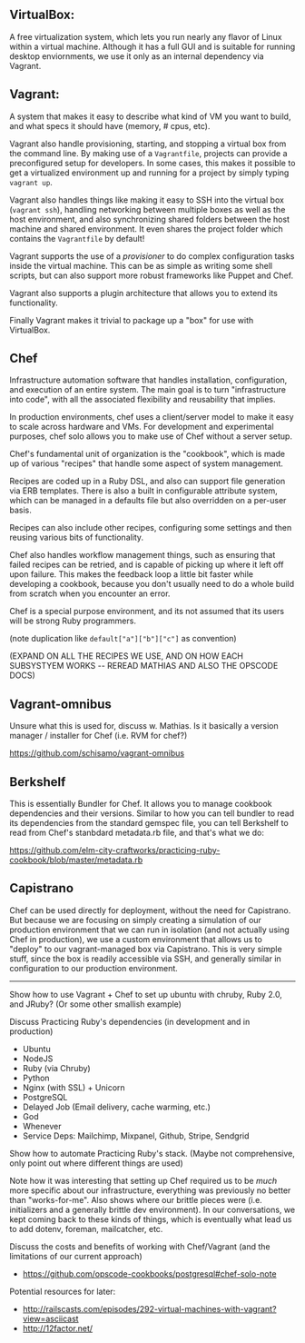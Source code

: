 ## VirtualBox: 

A free virtualization system, which lets you run
nearly any flavor of Linux within a virtual machine. Although
it has a full GUI and is suitable for running desktop enviornments,
we use it only as an internal dependency via Vagrant.

## Vagrant:

A system that makes it easy to describe what kind of VM you want
to build, and what specs it should have (memory, # cpus, etc).

Vagrant also handle provisioning, starting, and stopping a
virtual box from the command line. By making use of a 
`Vagrantfile`, projects can provide a preconfigured setup
for developers. In some cases, this makes it possible to
get a virtualized environment up and running for a project
by simply typing `vagrant up`.

Vagrant also handles things like making it easy to SSH into
the virtual box (`vagrant ssh`), handling networking between multiple 
boxes as well as the host environment, and also synchronizing
shared folders between the host machine and shared environment.
It even shares the project folder which contains the `Vagrantfile`
by default!

Vagrant supports the use of a *provisioner* to do complex configuration
tasks inside the virtual machine. This can be as simple as writing
some shell scripts, but can also support more robust frameworks like
Puppet and Chef.

Vagrant also supports a plugin architecture that allows you to extend its
functionality.

Finally Vagrant makes it trivial to package up a "box" for use with VirtualBox.

## Chef

Infrastructure automation software that handles installation, configuration,
and execution of an entire system. The main goal is to turn "infrastructure 
into code", with all the associated flexibility and reusability that implies.

In production environments, chef uses a client/server model to make it easy
to scale across hardware and VMs. For development and experimental purposes,
chef solo allows you to make use of Chef without a server setup.

Chef's fundamental unit of organization is the "cookbook", which is made up of
various "recipes" that handle some aspect of system management.

Recipes are coded up in a Ruby DSL, and also can support file generation via ERB
templates. There is also a built in configurable attribute system, which can be managed
in a defaults file but also overridden on a per-user basis.

Recipes can also include other recipes, configuring some settings and then
reusing various bits of functionality.

Chef also handles workflow management things, such as ensuring that failed
recipes can be retried, and is capable of picking up where it left off 
upon failure. This makes the feedback loop a little bit faster
while developing a cookbook, because you don't usually need to do 
a whole build from scratch when you encounter an error. 

Chef is a special purpose environment, and its not assumed that its users will
be strong Ruby programmers.

(note duplication like `default["a"]["b"]["c"]` as convention)

(EXPAND ON ALL THE RECIPES WE USE, AND ON HOW EACH SUBSYSTYEM WORKS
-- REREAD MATHIAS AND ALSO THE OPSCODE DOCS)

## Vagrant-omnibus

Unsure what this is used for, discuss w. Mathias.
Is it basically a version manager / installer for Chef (i.e. RVM for chef?)

https://github.com/schisamo/vagrant-omnibus


## Berkshelf

This is essentially Bundler for Chef. It allows you to manage cookbook
dependencies and their versions. Similar to how you can tell bundler to read its
dependencies from the standard gemspec file, you can tell Berkshelf to read
from Chef's stanbdard metadata.rb file, and that's what we do:

https://github.com/elm-city-craftworks/practicing-ruby-cookbook/blob/master/metadata.rb

## Capistrano

Chef can be used directly for deployment, without the need for Capistrano. But
because we are focusing on simply creating a simulation of our production
environment that we can run in isolation (and not actually using Chef in
production), we use a custom environment that allows us to "deploy" to our
vagrant-managed box via Capistrano. This is very simple stuff, since the box is
readily accessible via SSH, and generally similar in configuration to our
production environment.

-------------

Show how to use Vagrant + Chef to set up ubuntu with chruby,
Ruby 2.0, and JRuby? (Or some other smallish example)

Discuss Practicing Ruby's dependencies (in development and in production)

  - Ubuntu
  - NodeJS
  - Ruby (via Chruby)
  - Python
  - Nginx (with SSL) + Unicorn
  - PostgreSQL
  - Delayed Job (Email delivery, cache warming, etc.)
  - God
  - Whenever
  - Service Deps: Mailchimp, Mixpanel, Github, Stripe, Sendgrid
 
Show how to automate Practicing Ruby's stack. (Maybe not comprehensive, only
point out where different things are used)

Note how it was interesting that setting up Chef required us to be *much* more
specific about our infrastructure, everything was previously no better than
"works-for-me". Also shows where our brittle pieces were (i.e. initializers and
a generally brittle dev environment). In our conversations, we kept coming back
to these kinds of things, which is eventually what lead us to add dotenv,
foreman, mailcatcher, etc.

Discuss the costs and benefits of working with Chef/Vagrant
(and the limitations of our current approach)

- https://github.com/opscode-cookbooks/postgresql#chef-solo-note

Potential resources for later:

- http://railscasts.com/episodes/292-virtual-machines-with-vagrant?view=asciicast
- http://12factor.net/
